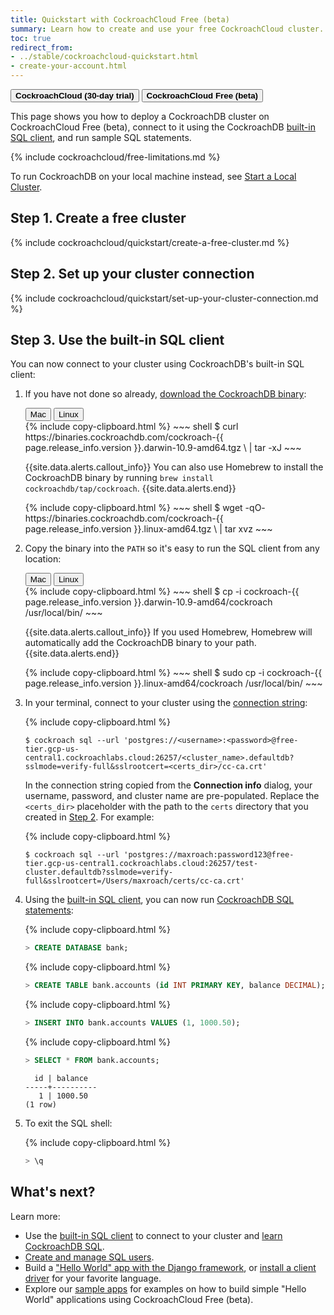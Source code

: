 ```yaml
---
title: Quickstart with CockroachCloud Free (beta)
summary: Learn how to create and use your free CockroachCloud cluster.
toc: true
redirect_from:
- ../stable/cockroachcloud-quickstart.html
- create-your-account.html
---
```


<div class="filters clearfix">
    <a href="quickstart-trial-cluster.html"><button class="filter-button page-level"><strong>CockroachCloud (30-day trial)</strong></button></a>
    <a href="quickstart.html"><button class="filter-button page-level current"><strong>CockroachCloud Free (beta)</strong></button></a>
</div>

This page shows you how to deploy a CockroachDB cluster on CockroachCloud Free (beta), connect to it using the CockroachDB [built-in SQL client](../v20.2/cockroach-sql.html), and run sample SQL statements.

{% include cockroachcloud/free-limitations.md %}

To run CockroachDB on your local machine instead, see [Start a Local Cluster](../stable/secure-a-cluster.html).

## Step 1. Create a free cluster

{% include cockroachcloud/quickstart/create-a-free-cluster.md %}

## Step 2. Set up your cluster connection

{% include cockroachcloud/quickstart/set-up-your-cluster-connection.md %}

## Step 3. Use the built-in SQL client

You can now connect to your cluster using CockroachDB's built-in SQL client:

1. If you have not done so already, [download the CockroachDB binary](../stable/install-cockroachdb.html):

    <div class="filters clearfix">
      <button class="filter-button page-level" data-scope="mac">Mac</button>
      <button class="filter-button page-level" data-scope="linux">Linux</button>
    </div>

    <section class="filter-content" markdown="1" data-scope="mac">
    {% include copy-clipboard.html %}
    ~~~ shell
    $ curl https://binaries.cockroachdb.com/cockroach-{{ page.release_info.version }}.darwin-10.9-amd64.tgz \
    | tar -xJ
    ~~~

    {{site.data.alerts.callout_info}}
    You can also use Homebrew to install the CockroachDB binary by running `brew install cockroachdb/tap/cockroach`.
    {{site.data.alerts.end}}
    </section>

    <section class="filter-content" markdown="1" data-scope="linux">
    {% include copy-clipboard.html %}
    ~~~ shell
    $ wget -qO- https://binaries.cockroachdb.com/cockroach-{{ page.release_info.version }}.linux-amd64.tgz \
    | tar  xvz
    ~~~
    </section>

1. Copy the binary into the `PATH` so it's easy to run the SQL client from any location:

    <div class="filters clearfix">
      <button class="filter-button page-level" data-scope="mac">Mac</button>
      <button class="filter-button page-level" data-scope="linux">Linux</button>
    </div>

    <section class="filter-content" markdown="1" data-scope="mac">
    {% include copy-clipboard.html %}
    ~~~ shell
    $ cp -i cockroach-{{ page.release_info.version }}.darwin-10.9-amd64/cockroach /usr/local/bin/
    ~~~

    {{site.data.alerts.callout_info}}
    If you used Homebrew, Homebrew will automatically add the CockroachDB binary to your path.
    {{site.data.alerts.end}}
    </section>

    <section class="filter-content" markdown="1" data-scope="linux">
    {% include copy-clipboard.html %}
    ~~~ shell
    $ sudo cp -i cockroach-{{ page.release_info.version }}.linux-amd64/cockroach /usr/local/bin/
    ~~~
    </section>

1. In your terminal, connect to your cluster using the [connection string](#step-2-set-up-your-cluster-connection):

    {% include copy-clipboard.html %}
    ~~~ shell
    $ cockroach sql --url 'postgres://<username>:<password>@free-tier.gcp-us-central1.cockroachlabs.cloud:26257/<cluster_name>.defaultdb?sslmode=verify-full&sslrootcert=<certs_dir>/cc-ca.crt'
    ~~~

    In the connection string copied from the **Connection info** dialog, your username, password, and cluster name are pre-populated. Replace the `<certs_dir>` placeholder with the path to the `certs` directory that you created in [Step 2](#step-2-set-up-your-cluster-connection). For example:

    {% include copy-clipboard.html %}
    ~~~ shell
    $ cockroach sql --url 'postgres://maxroach:password123@free-tier.gcp-us-central1.cockroachlabs.cloud:26257/test-cluster.defaultdb?sslmode=verify-full&sslrootcert=/Users/maxroach/certs/cc-ca.crt'
    ~~~

1. Using the [built-in SQL client](../v20.2/cockroach-sql.html), you can now run [CockroachDB SQL statements](learn-cockroachdb-sql.html):

    {% include copy-clipboard.html %}
    ~~~ sql
    > CREATE DATABASE bank;
    ~~~

    {% include copy-clipboard.html %}
    ~~~ sql
    > CREATE TABLE bank.accounts (id INT PRIMARY KEY, balance DECIMAL);
    ~~~

    {% include copy-clipboard.html %}
    ~~~ sql
    > INSERT INTO bank.accounts VALUES (1, 1000.50);
    ~~~

    {% include copy-clipboard.html %}
    ~~~ sql
    > SELECT * FROM bank.accounts;
    ~~~

    ~~~
      id | balance
    -----+----------
       1 | 1000.50
    (1 row)
    ~~~

1. To exit the SQL shell:

    {% include copy-clipboard.html %}
    ~~~ sql
    > \q
    ~~~

## What's next?

Learn more:

- Use the [built-in SQL client](../v20.2/cockroach-sql.html) to connect to your cluster and [learn CockroachDB SQL](learn-cockroachdb-sql.html).
- [Create and manage SQL users](user-authorization.html).
- Build a ["Hello World" app with the Django framework](build-a-python-app-with-cockroachdb-django.html), or [install a client driver](../stable/install-client-drivers.html) for your favorite language.
- Explore our [sample apps](../stable/hello-world-example-apps.html) for examples on how to build simple "Hello World" applications using CockroachCloud Free (beta).
